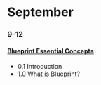 # September

### 9-12
#### [Blueprint Essential Concepts](https://academy.unrealengine.com/Class-Viewer/blueprint-essential-concepts)  
- 0.1 Introduction
- 1.0 What is Blueprint?
